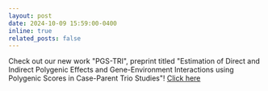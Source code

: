 ```yaml
---
layout: post
date: 2024-10-09 15:59:00-0400
inline: true
related_posts: false
---
```


Check out our new work "PGS-TRI", preprint titled "Estimation of Direct and Indirect Polygenic Effects and Gene-Environment Interactions using Polygenic Scores in Case-Parent Trio Studies"! [Click here](https://www.medrxiv.org/content/10.1101/2024.10.08.24315066v1)
